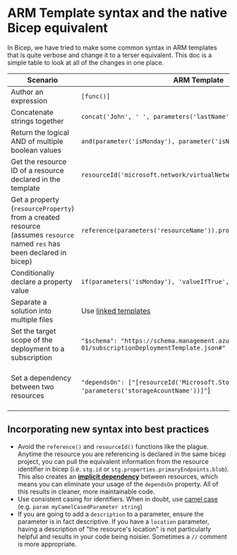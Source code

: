 # ARM Template syntax and the native Bicep equivalent

In Bicep, we have tried to make some common syntax in ARM templates that is quite verbose and change it to a terser equivalent. This doc is a simple table to look at all of the changes in one place.

Scenario | ARM Template | Bicep
--- | --- | ---
Author an expression | `[func()]` | `func()` ([spec](https://github.com/Azure/bicep/blob/main/docs/spec/expressions.md))
Concatenate strings together | `concat('John', ' ', parameters('lastName'))`| `'John ${lastName}'` ([spec](https://github.com/Azure/bicep/blob/main/docs/spec/bicep.md#strings))
Return the logical AND of multiple boolean values | `and(parameter('isMonday'), parameter('isNovember'))` | `isMonday && isNovember` ([spec](https://github.com/Azure/bicep/blob/main/docs/spec/expressions.md#binary-operators))
Get the resource ID of a resource declared in the template | `resourceId('microsoft.network/virtualNetworks')` | `res.id`
Get a property (`resourceProperty`) from a created resource (assumes `resource` named `res` has been declared in bicep) | `reference(parameters('resourceName')).properties.resourceProperty` | `res.properties.resourceProperty`
Conditionally declare a property value | `if(parameters('isMonday'), 'valueIfTrue', 'valueIfFalse')` | `isMonday ? 'valueIfTrue' | 'valueIfFalse'` ([spec](https://github.com/Azure/bicep/blob/main/docs/spec/expressions.md#ternary-operator))
Separate a solution into multiple files | Use [linked templates](https://docs.microsoft.com/azure/azure-resource-manager/templates/linked-templates#linked-template) | Use [modules](https://github.com/Azure/bicep/blob/main/docs/spec/modules.md)
Set the target scope of the deployment to a subscription | `"$schema": "https://schema.management.azure.com/schemas/2018-05-01/subscriptionDeploymentTemplate.json#"` | `targetScope = 'subscription'` ([spec](https://github.com/Azure/bicep/blob/main/docs/spec/resource-scopes.md#declaring-the-target-scopes))
Set a dependency between two resources | `"dependsOn": ["[resourceId('Microsoft.Storage/storageAccounts', 'parameters('storageAcountName'))]"`] | Either dependsOn not needed because of [auto-dependency management](https://github.com/Azure/bicep/blob/main/docs/spec/resources.md#implicit-dependency) or manually set dependsOn with `dependsOn: [ stg.id ]` ([spec](https://github.com/Azure/bicep/blob/main/docs/spec/resources.md#resource-dependencies))

## Incorporating new syntax into best practices

* Avoid the `reference()` and `resourceId()` functions like the plague. Anytime the resource you are referencing is declared in the same bicep project, you can pull the equivalent information from the resource identifier in bicep (i.e. `stg.id` or `stg.properties.primaryEndpoints.blob`). This also creates an [**implicit dependency**](https://github.com/Azure/bicep/blob/main/docs/spec/resources.md#implicit-dependency) between resources, which means you can eliminate your usage of the `dependsOn` property. All of this results in cleaner, more maintainable code.
* Use consistent casing for identifiers. When in doubt, use [camel case](https://en.wikipedia.org/wiki/Camel_case) (e.g. `param myCamelCasedParameter string`)
* If you are going to add a `description` to a parameter, ensure the parameter is in fact descriptive. If you have a `location` parameter, having a description of "the resource's location" is not particularly helpful and results in your code being noisier. Sometimes a `//` comment is more appropriate.
